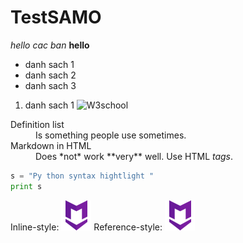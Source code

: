 # TestSAMO
*hello cac ban* 
**hello**
- danh sach 1 
- danh sach 2 
- danh sach 3
1. danh sach 1
![W3school](https://www.w3schools.com)
<dl>
  <dt>Definition list</dt>
  <dd>Is something people use sometimes.</dd>

  <dt>Markdown in HTML</dt>
  <dd>Does *not* work **very** well. Use HTML <em>tags</em>.</dd>
</dl>

```python
s = "Py thon syntax hightlight "
print s 
```

Inline-style: 
![alt text](https://github.com/adam-p/markdown-here/raw/master/src/common/images/icon48.png "Logo Title Text 1")
Reference-style: 
![alt text][logo]

[logo]: https://github.com/adam-p/markdown-here/raw/master/src/common/images/icon48.png "Logo Title Text 2"
